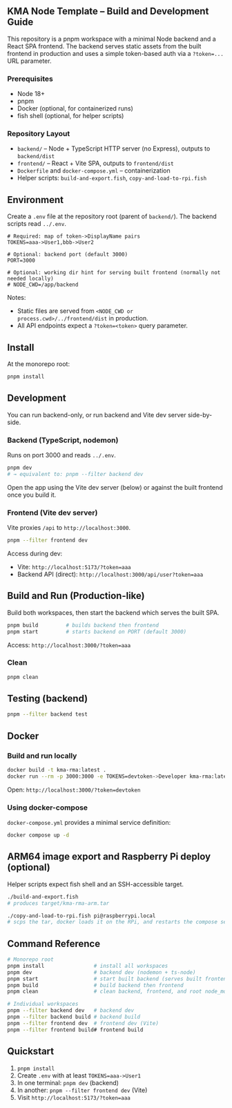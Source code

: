 ## KMA Node Template – Build and Development Guide

This repository is a pnpm workspace with a minimal Node backend and a React SPA frontend. The backend serves static assets from the built frontend in production and uses a simple token-based auth via a `?token=...` URL parameter.

### Prerequisites
- Node 18+
- pnpm
- Docker (optional, for containerized runs)
- fish shell (optional, for helper scripts)

### Repository Layout
- `backend/` – Node + TypeScript HTTP server (no Express), outputs to `backend/dist`
- `frontend/` – React + Vite SPA, outputs to `frontend/dist`
- `Dockerfile` and `docker-compose.yml` – containerization
- Helper scripts: `build-and-export.fish`, `copy-and-load-to-rpi.fish`

## Environment
Create a `.env` file at the repository root (parent of `backend/`). The backend scripts read `../.env`.

```env
# Required: map of token->DisplayName pairs
TOKENS=aaa->User1,bbb->User2

# Optional: backend port (default 3000)
PORT=3000

# Optional: working dir hint for serving built frontend (normally not needed locally)
# NODE_CWD=/app/backend
```

Notes:
- Static files are served from `<NODE_CWD or process.cwd>/../frontend/dist` in production.
- All API endpoints expect a `?token=<token>` query parameter.

## Install
At the monorepo root:

```bash
pnpm install
```

## Development
You can run backend-only, or run backend and Vite dev server side-by-side.

### Backend (TypeScript, nodemon)
Runs on port 3000 and reads `../.env`.

```bash
pnpm dev
# → equivalent to: pnpm --filter backend dev
```

Open the app using the Vite dev server (below) or against the built frontend once you build it.

### Frontend (Vite dev server)
Vite proxies `/api` to `http://localhost:3000`.

```bash
pnpm --filter frontend dev
```

Access during dev:
- Vite: `http://localhost:5173/?token=aaa`
- Backend API (direct): `http://localhost:3000/api/user?token=aaa`

## Build and Run (Production-like)
Build both workspaces, then start the backend which serves the built SPA.

```bash
pnpm build         # builds backend then frontend
pnpm start         # starts backend on PORT (default 3000)
```

Access: `http://localhost:3000/?token=aaa`

### Clean
```bash
pnpm clean
```

## Testing (backend)
```bash
pnpm --filter backend test
```

## Docker

### Build and run locally
```bash
docker build -t kma-rma:latest .
docker run --rm -p 3000:3000 -e TOKENS=devtoken->Developer kma-rma:latest
```

Open: `http://localhost:3000/?token=devtoken`

### Using docker-compose
`docker-compose.yml` provides a minimal service definition:

```bash
docker compose up -d
```

## ARM64 image export and Raspberry Pi deploy (optional)
Helper scripts expect fish shell and an SSH-accessible target.

```bash
./build-and-export.fish
# produces target/kma-rma-arm.tar

./copy-and-load-to-rpi.fish pi@raspberrypi.local
# scps the tar, docker loads it on the RPi, and restarts the compose service
```

## Command Reference

```bash
# Monorepo root
pnpm install                # install all workspaces
pnpm dev                    # backend dev (nodemon + ts-node)
pnpm start                  # start built backend (serves built frontend)
pnpm build                  # build backend then frontend
pnpm clean                  # clean backend, frontend, and root node_modules

# Individual workspaces
pnpm --filter backend dev   # backend dev
pnpm --filter backend build # backend build
pnpm --filter frontend dev  # frontend dev (Vite)
pnpm --filter frontend build# frontend build
```

## Quickstart
1) `pnpm install`
2) Create `.env` with at least `TOKENS=aaa->User1`
3) In one terminal: `pnpm dev` (backend)
4) In another: `pnpm --filter frontend dev` (Vite)
5) Visit `http://localhost:5173/?token=aaa`


